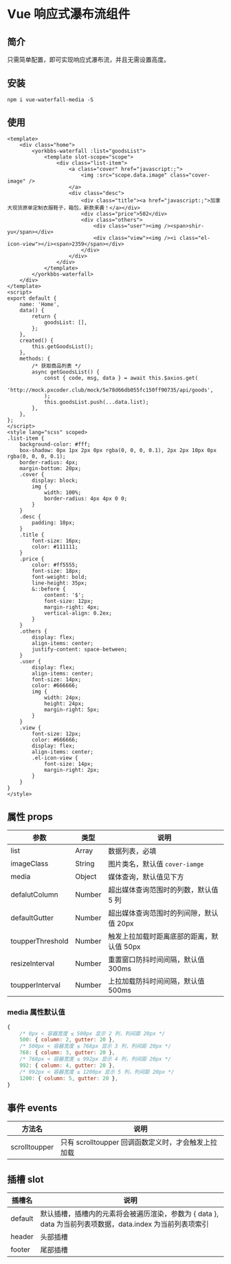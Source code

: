 # Vue 响应式瀑布流组件

## 简介

只需简单配置，即可实现响应式瀑布流，并且无需设置高度。



## 安装

```shell
npm i vue-waterfall-media -S
```



## 使用

```vue
<template>
    <div class="home">
        <yorkbbs-waterfall :list="goodsList">
            <template slot-scope="scope">
                <div class="list-item">
                    <a class="cover" href="javascript:;">
                        <img :src="scope.data.image" class="cover-image" />
                    </a>
                    <div class="desc">
                        <div class="title"><a href="javascript:;">加拿大现货原单定制衣服鞋子，箱包，新款来袭！</a></div>
                        <div class="price">502</div>
                        <div class="others">
                            <div class="user"><img /><span>shir-yu</span></div>
                            <div class="view"><img /><i class="el-icon-view"></i><span>2359</span></div>
                        </div>
                    </div>
                </div>
            </template>
        </yorkbbs-waterfall>
    </div>
</template>
<script>
export default {
    name: 'Home',
    data() {
        return {
            goodsList: [],
        };
    },
    created() {
        this.getGoodsList();
    },
    methods: {
        /* 获取商品列表 */
        async getGoodsList() {
            const { code, msg, data } = await this.$axios.get(
                'http://mock.pxcoder.club/mock/5e78d66db055fc150ff90735/api/goods',
            );
            this.goodsList.push(...data.list);
        },
    },
};
</script>
<style lang="scss" scoped>
.list-item {
    background-color: #fff;
    box-shadow: 0px 1px 2px 0px rgba(0, 0, 0, 0.1), 2px 2px 10px 0px rgba(0, 0, 0, 0.1);
    border-radius: 4px;
    margin-bottom: 20px;
    .cover {
        display: block;
        img {
            width: 100%;
            border-radius: 4px 4px 0 0;
        }
    }
    .desc {
        padding: 10px;
    }
    .title {
        font-size: 16px;
        color: #111111;
    }
    .price {
        color: #ff5555;
        font-size: 18px;
        font-weight: bold;
        line-height: 35px;
        &::before {
            content: '$';
            font-size: 12px;
            margin-right: 4px;
            vertical-align: 0.2ex;
        }
    }
    .others {
        display: flex;
        align-items: center;
        justify-content: space-between;
    }
    .user {
        display: flex;
        align-items: center;
        font-size: 14px;
        color: #666666;
        img {
            width: 24px;
            height: 24px;
            margin-right: 5px;
        }
    }
    .view {
        font-size: 12px;
        color: #666666;
        display: flex;
        align-items: center;
        .el-icon-view {
            font-size: 14px;
            margin-right: 2px;
        }
    }
}
</style>
```



## 属性 props

| 参数             | 类型   | 说明                                      |
| ---------------- | ------ | ----------------------------------------- |
| list             | Array  | 数据列表，必填                            |
| imageClass       | String | 图片类名，默认值 `cover-iamge`            |
| media            | Object | 媒体查询，默认值见下方                    |
| defalutColumn    | Number | 超出媒体查询范围时的列数，默认值 5 列     |
| defaultGutter    | Number | 超出媒体查询范围时的列间隙，默认值 20px   |
| toupperThreshold | Number | 触发上拉加载时距离底部的距离，默认值 50px |
| resizeInterval   | Number | 重置窗口防抖时间间隔，默认值 300ms        |
| toupperInterval  | Number | 上拉加载防抖时间间隔，默认值 500ms        |



### media 属性默认值

```js
{
    /* 0px < 容器宽度 ≤ 500px 显示 2 列，列间距 20px */
    500: { column: 2, gutter: 20 },
    /* 500px < 容器宽度 ≤ 768px 显示 3 列，列间距 20px */
    768: { column: 3, gutter: 20 },
    /* 768px < 容器宽度 ≤ 992px 显示 4 列，列间距 20px */
    992: { column: 4, gutter: 20 },
    /* 992px < 容器宽度 ≤ 1200px 显示 5 列，列间距 20px */
    1200: { column: 5, gutter: 20 },  
}
```



## 事件 events

| 方法名        | 说明                                                |
| ------------- | --------------------------------------------------- |
| scrolltoupper | 只有 scrolltoupper 回调函数定义时，才会触发上拉加载 |



## 插槽 slot

| 插槽名  | 说明                                                         |
| ------- | ------------------------------------------------------------ |
| default | 默认插槽，插槽内的元素将会被遍历渲染，参数为 { data },  data 为当前列表项数据，data.index 为当前列表项索引 |
| header  | 头部插槽                                                     |
| footer  | 尾部插槽                                                     |

